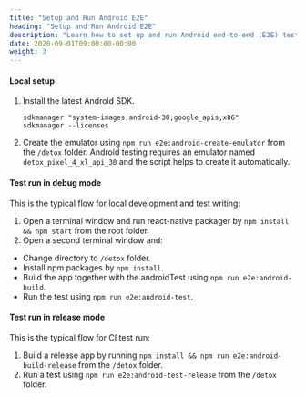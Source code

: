 ```yaml
---
title: "Setup and Run Android E2E"
heading: "Setup and Run Android E2E"
description: "Learn how to set up and run Android end-to-end (E2E) testing to ensure mobile apps operate as designed."
date: 2020-09-01T09:00:00-00:00
weight: 3
---
```


#### Local setup

1. Install the latest Android SDK.

   ```
   sdkmanager "system-images;android-30;google_apis;x86"
   sdkmanager --licenses
   ```
2. Create the emulator using `npm run e2e:android-create-emulator` from the `/detox` folder. Android testing requires an emulator named `detox_pixel_4_xl_api_30` and the script helps to create it automatically.

#### Test run in debug mode

This is the typical flow for local development and test writing:

1. Open a terminal window and run react-native packager by `npm install && npm start` from the root folder.
2. Open a second terminal window and:
  - Change directory to `/detox` folder.
  - Install npm packages by `npm install`.
  - Build the app together with the androidTest using `npm run e2e:android-build`.
  - Run the test using `npm run e2e:android-test`.

#### Test run in release mode

This is the typical flow for CI test run:

1. Build a release app by running `npm install && npm run e2e:android-build-release` from the `/detox` folder.
2. Run a test using `npm run e2e:android-test-release` from the `/detox` folder.
